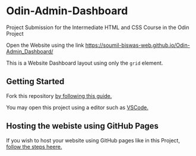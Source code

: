 # Odin-Admin-Dashboard
Project Submission for the Intermediate HTML and CSS Course in the Odin Project

Open the Website using the link https://soumil-biswas-web.github.io/Odin-Admin_Dashboard/

This is a Website Dashboard layout using only the `grid` element.

## Getting Started

Fork this repository [by following this guide.](https://docs.github.com/en/pull-requests/collaborating-with-pull-requests/working-with-forks/fork-a-repo)

You may open this project using a editor such as [VSCode.](https://code.visualstudio.com/download)

## Hosting the webiste using GitHub Pages

If you wish to  host your website using GitHub pages like in this Project, [follow the steps heere.](https://pages.github.com/)
